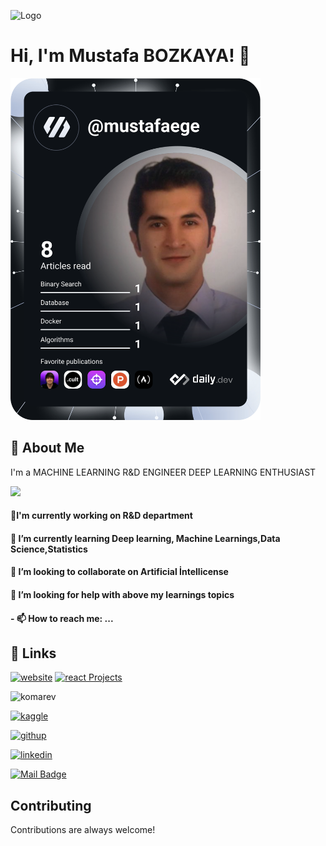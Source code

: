 

<!--
**mustafabozkaya/mustafabozkaya** is a ✨ _special_ ✨ repository because its `README.md` (this file) appears on your GitHub profile.

Here are some ideas to get you started:

- 🔭 I’m currently working on ...
- 🌱 I’m currently learning ...
- 👯 I’m looking to collaborate on ...
- 🤔 I’m looking for help with ...
- 💬 Ask me about ...
- 📫 How to reach me: ...
- 😄 Pronouns: ...
- ⚡ Fun fact: ...
-->

![Logo](https://paulvanderlaken.files.wordpress.com/2017/08/data-science-skills-network1-e1417010633616.jpg?w=900)

    
# Hi, I'm Mustafa BOZKAYA! 👋

<a href="https://app.daily.dev/DailyDevTips"><img src="https://github.com/mustafabozkaya/mustafabozkaya/blob/master/devcard.svg" width="400" alt="Mustafa Bozkaya's Dev Card"/></a>

## 🚀 About Me
I'm a MACHINE LEARNING R&D ENGINEER DEEP LEARNING ENTHUSIAST

![](https://github-readme-stats.vercel.app/api?username=mustafabozkaya&show_icons=true")

#### 🔭I'm currently working on R&D department
#### 🌱 I’m currently learning Deep learning, Machine Learnings,Data Science,Statistics
#### 👯 I’m looking to collaborate on Artificial İntellicense
#### 🤔 I’m looking for help with above my learnings topics
#### - 📫 How to reach me: ...


  
## 🔗 Links

[![website](https://img.shields.io/badge/my_portfolio-000?style=for-the-badge&logo=ko-fi&logoColor=white)](https://mustafabozkaya.github.io/)
[![react Projects](https://img.shields.io/badge/my_portfolio-000?style=for-the-badge&logo=ko-fi&logoColor=white)](e-trading-app.herokuapp.com/)

![komarev](https://komarev.com/ghpvc/?username=mboz&color=brightgreen)

[![kaggle](https://img.shields.io/badge/Kaggle-20BEFF?style=for-the-badge&logo=Kaggle&logoColor=white)](https://www.kaggle.com/mustafabozka)

[![githup](https://img.shields.io/github/followers/mustafabozkaya?style=social)](https://www.github.com/mustafabozkaya)

[![linkedin](https://img.shields.io/badge/linkedin-%230077B5.svg?&style=for-the-badge&logo=linkedin&logoColor=white)](https://www.linkedin.com/in/mustafa-bozkaya/)

[![Mail Badge](https://img.shields.io/badge/info.mustafabozkaya@gmail.com-c14438?style=for-the-badge&logo=Gmail&logoColor=white&link=mailto:info.mustafabozkaya@gmail.com)](mailto:info.mustafabozkaya@gmail.com)
  

  
## Contributing

Contributions are always welcome!
